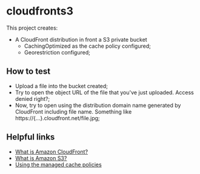 # cloudfronts3

This project creates:
- A CloudFront distribution in front a S3 private bucket
    - CachingOptimized as the cache policy configured;
    - Georestriction configured;

## How to test

- Upload a file into the bucket created;
- Try to open the object URL of the file that you've just uploaded. Access denied right?;
- Now, try to open using the distribution domain name generated by CloudFront including file name. Something like https://{...}.cloudfront.net/file.jpg;

## Helpful links

- [What is Amazon CloudFront?][1]
- [What is Amazon S3?][2]
- [Using the managed cache policies][3]

[1]: https://docs.aws.amazon.com/AmazonCloudFront/latest/DeveloperGuide/Introduction.html
[2]: https://docs.aws.amazon.com/AmazonS3/latest/userguide/Welcome.html
[3]: https://docs.aws.amazon.com/AmazonCloudFront/latest/DeveloperGuide/using-managed-cache-policies.html